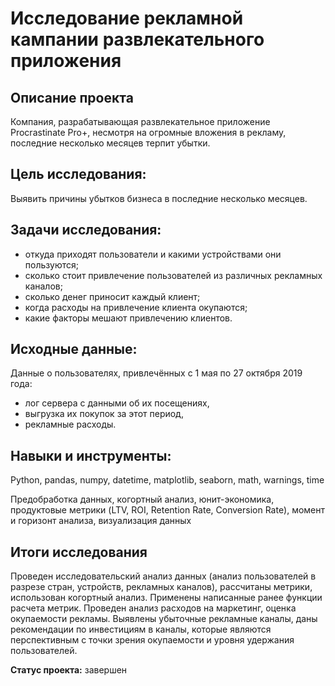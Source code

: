 # Исследование рекламной кампании развлекательного приложения

## Описание проекта
Компания, разрабатывающая развлекательное приложение Procrastinate Pro+, несмотря на огромные вложения в рекламу, последние несколько месяцев терпит убытки.

## Цель исследования:
Выявить причины убытков бизнеса в последние несколько месяцев.

## Задачи исследования:
 * откуда приходят пользователи и какими устройствами они пользуются;
 * сколько стоит привлечение пользователей из различных рекламных каналов;
 * сколько денег приносит каждый клиент;
 * когда расходы на привлечение клиента окупаются;
 * какие факторы мешают привлечению клиентов.

## Исходные данные:
Данные о пользователях, привлечённых с 1 мая по 27 октября 2019 года:
- лог сервера с данными об их посещениях,
- выгрузка их покупок за этот период,
- рекламные расходы.

## Навыки и инструменты:
Python, pandas, numpy, datetime, matplotlib, seaborn, math, warnings, time

Предобработка данных, когортный анализ, юнит-экономика, продуктовые метрики (LTV, ROI, Retention Rate, Conversion Rate), момент и горизонт анализа, визуализация данных

## Итоги исследования
Проведен исследовательский анализ данных (анализ пользователей в разрезе стран, устройств, рекламных каналов), рассчитаны метрики, использован когортный анализ. Применены написанные ранее функции расчета метрик. Проведен анализ расходов на маркетинг, оценка окупаемости рекламы. Выявлены убыточные рекламные каналы, даны рекомендации по инвестициям в каналы, которые являются перспективным с точки зрения окупаемости и уровня удержания пользователей.

**Статус проекта:** завершен
